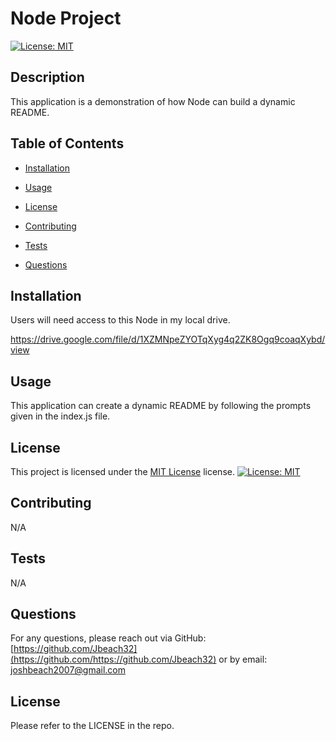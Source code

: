 # Node Project
  [![License: MIT](https://img.shields.io/badge/License-MIT-yellow.svg)](https://opensource.org/licenses/MIT)

## Description
This application is a demonstration of how Node can build a dynamic README. 

## Table of Contents
- [Installation](#installation)
- [Usage](#usage)
- [License](#license)

- [Contributing](#contributing)
- [Tests](#tests)
- [Questions](#questions)

## Installation
Users will need access to this Node in my local drive. 

https://drive.google.com/file/d/1XZMNpeZYOTqXyg4q2ZK8Ogq9coaqXybd/view

## Usage
This application can create a dynamic README by following the prompts given in the index.js file. 


## License

This project is licensed under the [MIT License](https://opensource.org/licenses/MIT) license.
[![License: MIT](https://img.shields.io/badge/License-MIT-yellow.svg)](https://opensource.org/licenses/MIT)
    

## Contributing
N/A

## Tests
N/A

## Questions
For any questions, please reach out via GitHub: [https://github.com/Jbeach32](https://github.com/https://github.com/Jbeach32)
or by email: joshbeach2007@gmail.com

## License
Please refer to the LICENSE in the repo.

